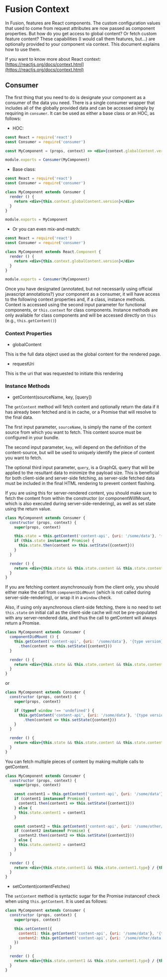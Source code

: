 # Fusion Context

In Fusion, features are React components. The custom configuration values that used to come from request attributes are now passed as component properties. But how do you get access to global content? Or fetch custom feature content? These capabilities (I would call them features, but...) are optionally provided to your component via context. This document explains how to use them.

If you want to know more about React context: [https://reactjs.org/docs/context.html](https://reactjs.org/docs/context.html)

## Consumer

The first thing that you need to do is designate your component as a consumer of the data you need. There is a single consumer wrapper that includes all of the globally provided data and can be accessed simply by requiring in `consumer`. It can be used as either a base class or an HOC, as follows:

-   HOC:

```jsx
const React = require('react')
const Consumer = require('consumer')

const MyComponent = (props, context) => <div>{context.globalContent.version}</div>

module.exports = Consumer(MyComponent)
```

-   Base class:

```jsx
const React = require('react')
const Consumer = require('consumer')

class MyComponent extends Consumer {
  render () {
    return <div>{this.context.globalContent.version}</div>
  }
}

module.exports = MyComponent
```

-   Or you can even mix-and-match:

```jsx
const React = require('react')
const Consumer = require('consumer')

class MyComponent extends React.Component {
  render () {
    return <div>{this.context.globalContent.version}</div>
  }
}

module.exports = Consumer(MyComponent)
```

Once you have designated (annotated, but not necessarily using official javascript annotations?) your component as a consumer, it will have access to the following context properties and, if a class, instance methods. Context is accessed using the second input parameter for functional components, or `this.context` for class components. Instance methods are only available for class components and will be accessed directly on `this` (e.g., `this.getContent()`)

### Context Properties

-   globalContent

This is the full data object used as the global content for the rendered page.

-   requestUri

This is the uri that was requested to initiate this rendering

### Instance Methods

-   getContent(sourceName, key, [query])

The `getContent` method will fetch content and optionally return the data if it has already been fetched and is in cache, or a Promise that will resolve to the final data.

The first input parameter, `sourceName`, is simply the name of the content source from which you want to fetch. This content source must be configured in your bundle.

The second input parameter, `key`, will depend on the definition of the content-source, but will be used to uniquely identify the piece of content you want to fetch.

The optional third input parameter, `query`, is a GraphQL query that will be applied to the resultant data to minimize the payload size. This is beneficial for both client-side and server-side fetching, as server-side fetched data must be included in the final HTML rendering to prevent content flashing.

If you are using this for server-rendered content, you should make sure to fetch the content from within the constructor (or componentWillMount, which is also executed during server-side-rendering), as well as set state using the return value.

```jsx
class MyComponent extends Consumer {
  constructor (props, context) {
    super(props, context)

    this.state = this.getContent('content-api', {uri: '/some/data'}, '{type version}')
    if (this.state instanceof Promise) {
      this.state.then(content => this.setState({content}))
    }
  }

  render () {
    return <div>{this.state && this.state.content && this.state.content.type}</div>
  }
}
```

If you are fetching content asynchronously from the client only, you should either make the call from `componentDidMount` (which is not called during server-side-rendering), or wrap it in a `window` check.

Also, if using only asynchronous client-side fetching, there is no need to set `this.state` on initial call as the client-side cache will not be pre-populated with any server-rendered data, and thus the call to getContent will always return a Promise.

```jsx
class MyComponent extends Consumer {
  componentDidMount () {
    this.getContent('content-api', {uri: '/some/data'}, '{type version}')
      .then(content => this.setState({content}))
  }

  render () {
    return <div>{this.state && this.state.content && this.state.content.type}</div>
  }
}
```

or

```jsx
class MyComponent extends Consumer {
  constructor (props, context) {
    super(props, context)

    if (typeof window !== 'undefined') {
      this.getContent('content-api', {uri: '/some/data'}, '{type version}')
        .then(content => this.setState({content}))
    }
  }

  render () {
    return <div>{this.state && this.state.content && this.state.content.type}</div>
  }
}
```

You can fetch multiple pieces of content by making multiple calls to getContent.

```jsx
class MyComponent extends Consumer {
  constructor (props, context) {
    super(props, context)

    const content1 = this.getContent('content-api', {uri: '/some/data'}, '{type version}')
    if (content1 instanceof Promise) {
      content1.then(content1 => this.setState({content1}))
    } else {
      this.state.content1 = content1
    }

    const content2 = this.getContent('content-api', {uri: '/some/other/data'}, '{type version}')
    if (content2 instanceof Promise) {
      content2.then(content2 => this.setState({content2}))
    } else {
      this.state.content2 = content2
    }
  }

  render () {
    return <div>{this.state.content1 && this.state.content1.type} / {this.state.content2 && this.state.content2.type}</div>
  }
}
```

-   setContent(contentFetches)

The `setContent` method is syntactic sugar for the Promise instanceof check when using `this.getContent`. It is used as follows:

```jsx
class MyComponent extends Consumer {
  constructor (props, context) {
    super(props, context)

    this.setContent({
      content1: this.getContent('content-api', {uri: '/some/data'}, '{type version}'),
      content2: this.getContent('content-api', {uri: '/some/other/data'}, '{type version}')
    })
  }

  render () {
    return <div>{this.state.content1 && this.state.content1.type} / {this.state.content2 && this.state.content2.type}</div>
  }
}
```
